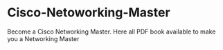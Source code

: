 # Cisco-Netoworking-Master
Become a Cisco Networking Master. Here all PDF book available to make you a Networking Master
